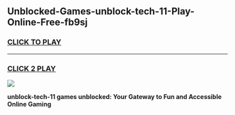 
## Unblocked-Games-unblock-tech-11-Play-Online-Free-fb9sj
<h3>
<a href="https://premium76.site?title=unblock-tech-11&ref=26A">CLICK TO PLAY</a></h3>
<hr>

<h3>
<a href="https://premium76.site?title=unblock-tech-11&ref=26A">CLICK 2 PLAY</a>
  
</h3>

<a href="https://premium76.site?title=unblock-tech-11&ref=26A"><img src="https://clearcache.store/games.png"></a>


**unblock-tech-11 games unblocked: Your Gateway to Fun and Accessible Online Gaming**
